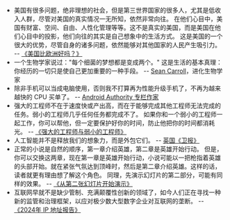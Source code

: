 * 美国有很多问题，绝非理想的社会，但是第三世界国家的很多人，尤其是低收入人群，尽管对美国的真实情况一无所知，依然非常向往。
在他们心目中，美国有财富、空间、自由、人性化管理等等。这不是真实的美国，而是美国在他们心目中的投影，他们向往的其实是自己想象中的生活方式。
这是美国的一个很大的优势，尽管自身的诸多问题，依然能够对其他国家的人民产生吸引力。
-- [《美国比欧洲好吗？》](https://walkingtheworld.substack.com/p/us-is-better-than-europe)
* 一个生物学家说过："每个细菌的梦想都是变成两个。" 这是生活的基本真理：你经历的一切只是使自己更加重要的一种手段。
-- [Sean Carroll](https://nautil.us/the-sean-carrolls-explain-the-universe-1171296/)，进化生物学家
* 除非手机可以当成电脑使用，否则我不打算再为性能升级手机了，不再为越来越快的 CPU 买单了。
-- [Android Authority 专栏作家](https://www.androidauthority.com/phone-pc-performance-3504716/)
* 强大的工程师不在于速度快或产出高，而在于能够完成其他工程师无法完成的任务。弱小的工程师几乎任何任务都完成不了。
如果你和一个弱小的工程师一起工作，你可以帮他，但一定要保护好你的时间，防止他把你的时间都消耗光。
-- [《强大的工程师与弱小的工程师》](https://www.seangoedecke.com/weak-engineers/)
* 人工智能并不是释放我们的想象力，而是外包它们。
-- [英国《卫报》](https://www.theguardian.com/technology/2024/nov/16/ai-isnt-about-unleashing-our-imaginations-its-about-outsourcing-them-the-real-purpose-is-profit)
* 正常的小说是自然的顺序，第一章介绍英雄，第二章是英雄开始行动。
但是，你可以交换这两章，现在第一章是英雄开始行动，小说可能以一把枪指着英雄的头部开始。就在紧张气氛达到顶峰时，然后是第二章介绍英雄。这样的话，读者就更有理由想了解这个角色。
同理，先演示幻灯片的第二部分，可能有同样的效果。
-- [《从第二张幻灯片开始演示》](https://tidyfirst.substack.com/p/start-presentations-on-the-second)
* 互联网早就不是缺少管制、充满颠覆性创新的领域了，如今人们正在寻找一种新的监管和治理框架，以应对极少数大型数字企业对互联网的垄断。
-- [《2024年 IP 地址报告》](https://www.potaroo.net/ispcol/2025-01/addr2024.html)